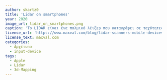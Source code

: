 ```yaml
---
author: skartz0
title: 'Lidar on smartphones'
year: 2020
image_url: lidar_on_smartphones.png
caption: 'Το LIDAR είναι ένα παλμικό λέιζερ που καταγράφει σε ταχύτητες νανο-δευτερολέπτου και επιστρέφει το σήμα στην πηγή, η apple σχεδίασε αυτη τη τεχνολογία σε μέγεθος τσέπης δίνοντας στο χρήστη μια ακομα πύλη εισόδου πληροφορίας, για αποτύπωση χωρων σε τρισιδαστατη μορφή '
license_url: 'https://www.maxval.com/blog/lidar-scanners-mobile-devices-game-changer-apple/'
license_text: maxval.com
categories:
  - Αρχέτυπα
  - input-device
tags:
  - Apple
  - Lidar
  - 3d-Mapping
---
```


